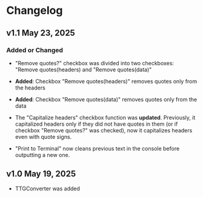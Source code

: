 # Changelog

## v1.1 May 23, 2025

### Added or Changed

- "Remove quotes?" checkbox was divided into two checkboxes: "Remove quotes(headers) and "Remove quotes(data)"
  
- **Added**: Checkbox "Remove quotes(headers)" removes quotes only from the headers
    
- **Added**: Checkbox "Remove quotes(data)" removes quotes only from the data
    
- The "Capitalize headers" checkbox function was **updated**.
  Previously, it capitalized headers only if they did not have quotes in them (or if checkbox "Remove quotes?" was checked), now it capitalizes headers even with quote signs.

- "Print to Terminal" now cleans previous text in the console before outputting a new one.

## v1.0 May 19, 2025

- TTGConverter was added
